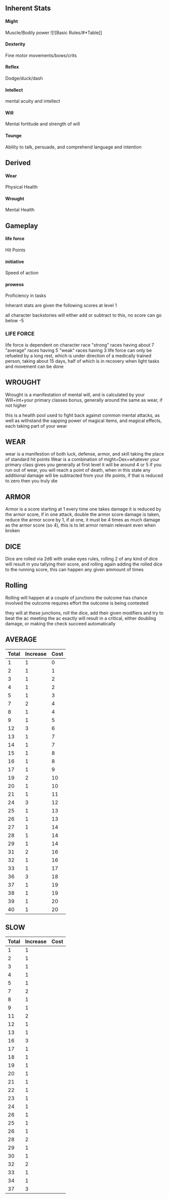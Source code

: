## Inherent Stats

#### Might
Muscle/Bodily power
![![Basic Rules/#*Table]]
#### Dexterity
Fine motor movements/bows/crits
#### Reflex

Dodge/duck/dash
#### Intellect
mental acuity and intellect
#### Will
Mental fortitude and strength of will
#### Tounge
Ability to talk, persuade, and comprehend language and intention

## Derived
#### Wear
Physical Health
#### Wrought
Mental Health
## Gameplay
#### life force
Hit Points
#### initiative
Speed of action
#### prowess
Proficiency in tasks


Inherant stats are given the following scores at level 1


all character backstories will either add or subtract to this, no score can go below -5

### **LIFE FORCE**
life force is dependent on character race
"strong" races having about 7
"average" races having 5
"weak" races having 3
life force can only be refueled by a long rest, which is under direction of a medically trained person, taking about 15 days, half of which is in recovery when light tasks and movement can be done

## **WROUGHT**
Wrought is a manifestation of mental will, and is calculated by your WIll+int+your primary classes bonus, generally around the same as wear, if not higher

this is a health pool used to fight back against common mental attacks, as well as withstand the sapping power of magical items, and magical effects, each taking part of your wear
## **WEAR**
wear is a manifestion of both luck, defense, armor, and skill taking the place of standard hit points
Wear is a combination of might+Dex+whatever your primary class gives you
generally at first level it will be around 4 or 5
if you run out of wear, you will reach a point of death, when in this state any additional damage will be subtracted from your life points, if that is reduced to zero then you truly die 

## **ARMOR**
Armor is a score starting at 1
every time one takes damage it is reduced by the armor score, if in one attack, double the armor score damage is taken, reduce the armor score by 1, if at one, it must be 4 times as much damage as the armor score (so 4), this is to let armor remain relevant even when broken


## **DICE**
Dice are rolled via 2d6 with snake eyes rules,  rolling 2 of any kind of dice will result in you tallying their score, and rolling again adding the rolled dice to the running score, this can happen any given ammount of times


## Rolling

Rolling will happen at a couple of junctions
the outcome has chance involved
the outcome requires effort
the outcome is being contested

they will at these junctions, roll the dice, add their given modifiers and try to beat the ac
meeting the ac exactly will result in a critical, either doubling damage, or making the check succeed automatically



## AVERAGE
| Total | Increase | Cost |
| ----- | -------- | ---- |
| 1     | 1        | 0    |
| 2     | 1        | 1    |
| 3     | 1        | 2    |
| 4     | 1        | 2    |
| 5     | 1        | 3    |
| 7     | 2        | 4    |
| 8     | 1        | 4    |
| 9     | 1        | 5    |
| 12    | 3        | 6    |
| 13    | 1        | 7    |
| 14    | 1        | 7    |
| 15    | 1        | 8    |
| 16    | 1        | 8    |
| 17    | 1        | 9    |
| 19    | 2        | 10   |
| 20    | 1        | 10   |
| 21    | 1        | 11   |
| 24    | 3        | 12   |
| 25    | 1        | 13   |
| 26    | 1        | 13   |
| 27    | 1        | 14   |
| 28    | 1        | 14   |
| 29    | 1        | 14   |
| 31    | 2        | 16   |
| 32    | 1        | 16   |
| 33    | 1        | 17   |
| 36    | 3        | 18   |
| 37    | 1        | 19   |
| 38    | 1        | 19   |
| 39    | 1        | 20   |
| 40    | 1        | 20   |
## SLOW

| Total | Increase | Cost |
| ----- | -------- | ---- |
| 1     | 1        |      |
| 2     | 1        |      |
| 3     | 1        |      |
| 4     | 1        |      |
| 5     | 1        |      |
| 7     | 2        |      |
| 8     | 1        |      |
| 9     | 1        |      |
| 11    | 2        |      |
| 12    | 1        |      |
| 13    | 1        |      |
| 16    | 3        |      |
| 17    | 1        |      |
| 18    | 1        |      |
| 19    | 1        |      |
| 20    | 1        |      |
| 21    | 1        |      |
| 22    | 1        |      |
| 23    | 1        |      |
| 24    | 1        |      |
| 26    | 1        |      |
| 25    | 1        |      |
| 26    | 1        |      |
| 28    | 2        |      |
| 29    | 1        |      |
| 30    | 1        |      |
| 32    | 2        |      |
| 33    | 1        |      |
| 34    | 1        |      |
| 37    | 3        |      |



